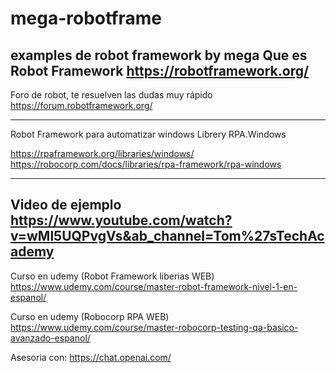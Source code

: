 # mega-robotframe
examples de robot framework by mega
Que es Robot Framework
https://robotframework.org/
---------------------------------------------------------------------------
Foro de robot, 
te resuelven las dudas muy rápido
https://forum.robotframework.org/

----------------------------------------------------------------------------
Robot Framework para automatizar windows
Librery	RPA.Windows


https://rpaframework.org/libraries/windows/
https://robocorp.com/docs/libraries/rpa-framework/rpa-windows

-----------------------------------------------------------------------------
Video de ejemplo
https://www.youtube.com/watch?v=wMl5UQPvgVs&ab_channel=Tom%27sTechAcademy
-----------------------------------------------------------------------------
Curso en udemy (Robot Framework liberias WEB)
https://www.udemy.com/course/master-robot-framework-nivel-1-en-espanol/

Curso en udemy (Robocorp RPA WEB)
https://www.udemy.com/course/master-robocorp-testing-qa-basico-avanzado-espanol/

Asesoria con:
https://chat.openai.com/
